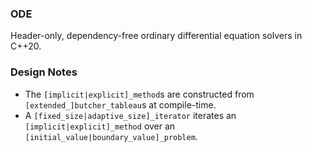 ### ODE
Header-only, dependency-free ordinary differential equation solvers in C++20.

### Design Notes
- The `[implicit|explicit]_method`s are constructed from `[extended_]butcher_tableau`s at compile-time.
- A `[fixed_size|adaptive_size]_iterator` iterates an `[implicit|explicit]_method` over an `[initial_value|boundary_value]_problem`.